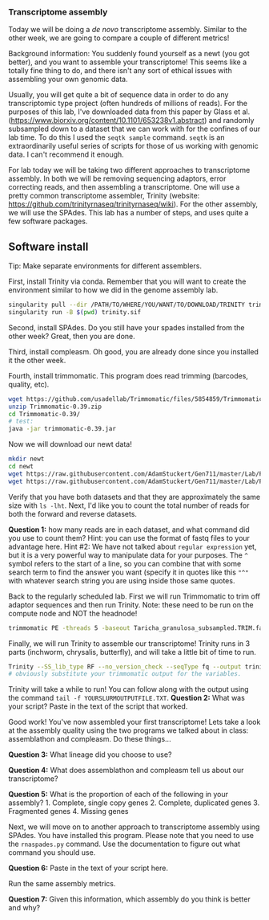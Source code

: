 ### Transcriptome assembly

Today we will be doing a *de novo* transcriptome assembly. Similar to the other week, we are going to compare a couple of different metrics!

Background information: You suddenly found yourself as a newt (you got better), and you want to assemble your transcriptome! This seems like a totally fine thing to do, and there isn't any sort of ethical issues with assembling your own genomic data. 

Usually, you will get quite a bit of sequence data in order to do any transcriptomic type project (often hundreds of millions of reads). For the purposes of this lab, I've downloaded data from this paper by Glass et al. (https://www.biorxiv.org/content/10.1101/653238v1.abstract) and randomly subsampled down to a dataset that we can work with for the confines of our lab time. To do this I used the `seqtk sample` command. `seqtk` is an extraordinarily useful series of scripts for those of us working with genomic data. I can't recommend it enough.


For lab today we will be taking two different approaches to transcriptome assembly. In both we will be removing sequencing adaptors, error correcting reads, and then assembling a transcriptome. One will use a pretty common transcriptome assembler, Trinity (website: https://github.com/trinityrnaseq/trinityrnaseq/wiki). For the other assembly, we will use the SPAdes. This lab has a number of steps, and uses quite a few software packages.

## Software install

Tip: Make separate environments for different assemblers.

First, install Trinity via conda. Remember that you will want to create the environment similar to how we did in the genome assembly lab.

```bash
singularity pull --dir /PATH/TO/WHERE/YOU/WANT/TO/DOWNLOAD/TRINITY trinity.sif docker://trinityrnaseq/trinityrnaseq:latest
singularity run -B $(pwd) trinity.sif

```

Second, install SPAdes. Do you still have your spades installed from the other week? Great, then you are done.

Third, install compleasm. Oh good, you are already done since you installed it the other week.

Fourth, install trimmomatic. This program does read trimming (barcodes, quality, etc).

```bash
wget https://github.com/usadellab/Trimmomatic/files/5854859/Trimmomatic-0.39.zip
unzip Trimmomatic-0.39.zip 
cd Trimmomatic-0.39/
# test:
java -jar trimmomatic-0.39.jar
```

 
Now we will download our newt data!

```bash
mkdir newt
cd newt
wget https://raw.githubusercontent.com/AdamStuckert/Gen711/master/Lab/Files/Taricha_granulosa_subsampled.1.fq
wget https://raw.githubusercontent.com/AdamStuckert/Gen711/master/Lab/Files/Taricha_granulosa_subsampled.2.fq
```

Verify that you have both datasets and that they are approximately the same size with `ls -lht`. Next, I'd like you to count the total number of reads for both the forward and reverse datasets. 

**Question 1:** how many reads are in each dataset, and what command did you use to count them? Hint: you can use the format of fastq files to your advantage here. Hint #2: We have not talked about `regular expression` yet, but it is a very powerful way to manipulate data for your purposes. The `^` symbol refers to the start of a line, so you can combine that with some search term to find the answer you want (specify it in quotes like this `"^"` with whatever search string you are using inside those same quotes.

Back to the regularly scheduled lab. First we will run Trimmomatic to trim off adaptor sequences and then run Trinity. Note: these need to be run on the compute node and NOT the headnode!

```bash
trimmomatic PE -threads 5 -baseout Taricha_granulosa_subsampled.TRIM.fastq Taricha_granulosa_subsampled.1.fq Taricha_granulosa_subsampled.2.fq LEADING:3 TRAILING:3 ILLUMINACLIP:/project/stuckert/bioinformatics/lab7/barcodes.fa:2:30:10:8:TRUE MINLEN:25
```

Finally, we will run Trinity to assemble our transcriptome! Trinity runs in 3 parts (inchworm, chrysalis, butterfly), and will take a little bit of time to run.

```bash
Trinity --SS_lib_type RF --no_version_check --seqType fq --output trinity/ --max_memory 15G --left $OUTPUT_FROM_TIMMOMATIC_LEFT  --right $OUTPUT_FROM_TIMMOMATIC_RIGHT  --CPU 5 --inchworm_cpu 5 --full_cleanup --no_bowtie
# obviously substitute your trimmomatic output for the variables.
```

Trinity will take a while to run! You can follow along with the output using the command `tail -f YOURSLURMOUTPUTFILE.TXT`. 
**Question 2:** What was your script? Paste in the text of the script that worked.

Good work! You've now assembled your first transcriptome! Lets take a look at the assembly quality using the two programs we talked about in class: assemblathon and compleasm. Do these things...

**Question 3:** What lineage did you choose to use? 

**Question 4:** What does assemblathon and compleasm tell us about our transcriptome?


**Question 5:** What is the proportion of each of the following in your assembly?
	1. Complete, single copy genes
	2. Complete, duplicated genes
	3. Fragmented genes
	4. Missing genes


Next, we will move on to another approach to transcriptome assembly using SPAdes. You have installed this program. Please note that you need to use the `rnaspades.py` command. Use the documentation to figure out what command you should use.

**Question 6:** Paste in the text of your script here.

Run the same assembly metrics.

**Question 7:** Given this information, which assembly do you think is better and why?

